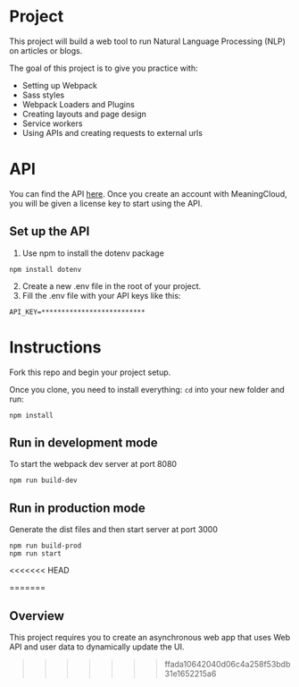 # Project 

This project will build a web tool to run Natural Language Processing (NLP) on articles or blogs.

The goal of this project is to give you practice with:
- Setting up Webpack
- Sass styles
- Webpack Loaders and Plugins
- Creating layouts and page design
- Service workers
- Using APIs and creating requests to external urls

# API
You can find the API [here](https://www.meaningcloud.com/developer/sentiment-analysis). 
Once you create an account with MeaningCloud, you will be given a license key to start using the API.
## Set up the API
1. Use npm to install the dotenv package
```
npm install dotenv
```
2. Create a new .env file in the root of your project.
3. Fill the .env file with your API keys like this:
```
API_KEY=**************************
```

# Instructions

Fork this repo and begin your project setup.

Once you clone, you need to install everything:
`cd` into your new folder and run:
```
npm install
```
## Run in development mode
To start the webpack dev server at port 8080
```
npm run build-dev
```
## Run in production mode
Generate the dist files and then start server at port 3000
```
npm run build-prod
npm run start
```

<<<<<<< HEAD


=======
## Overview
This project requires you to create an asynchronous web app that uses Web API and user data to dynamically update the UI. 
>>>>>>> ffada10642040d06c4a258f53bdb31e1652215a6

